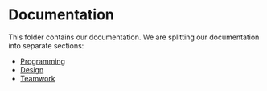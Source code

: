 # Documentation

This folder contains our documentation.  We are splitting our documentation into separate sections: 

* [Programming](Programming.md)
* [Design](Design.md)
* [Teamwork](Teamwork.md)
